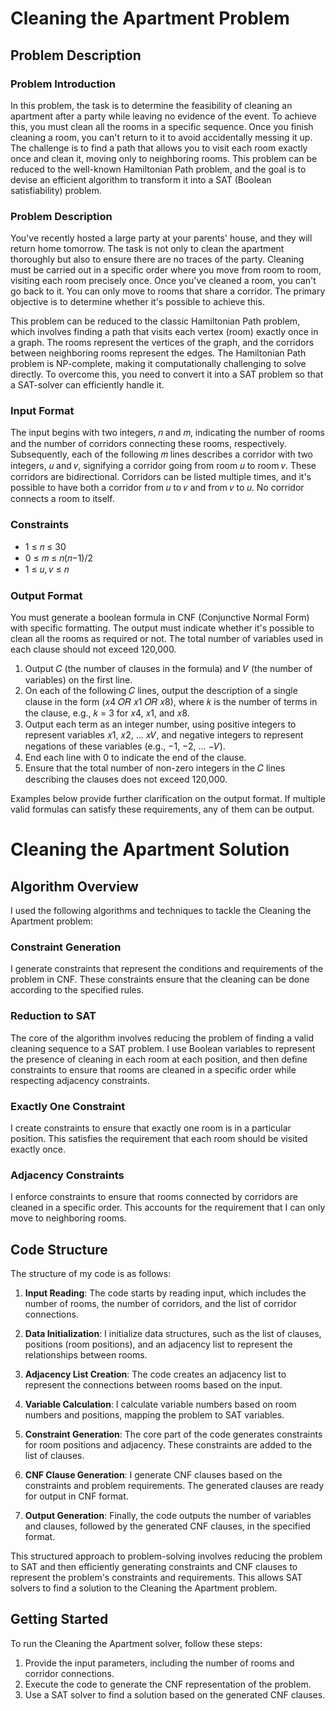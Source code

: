 # Cleaning the Apartment Problem

## Problem Description

### Problem Introduction

In this problem, the task is to determine the feasibility of cleaning an apartment after a party while leaving no evidence of the event. To achieve this, you must clean all the rooms in a specific sequence. Once you finish cleaning a room, you can't return to it to avoid accidentally messing it up. The challenge is to find a path that allows you to visit each room exactly once and clean it, moving only to neighboring rooms. This problem can be reduced to the well-known Hamiltonian Path problem, and the goal is to devise an efficient algorithm to transform it into a SAT (Boolean satisfiability) problem.

### Problem Description

You've recently hosted a large party at your parents' house, and they will return home tomorrow. The task is not only to clean the apartment thoroughly but also to ensure there are no traces of the party. Cleaning must be carried out in a specific order where you move from room to room, visiting each room precisely once. Once you've cleaned a room, you can't go back to it. You can only move to rooms that share a corridor. The primary objective is to determine whether it's possible to achieve this.

This problem can be reduced to the classic Hamiltonian Path problem, which involves finding a path that visits each vertex (room) exactly once in a graph. The rooms represent the vertices of the graph, and the corridors between neighboring rooms represent the edges. The Hamiltonian Path problem is NP-complete, making it computationally challenging to solve directly. To overcome this, you need to convert it into a SAT problem so that a SAT-solver can efficiently handle it.

### Input Format

The input begins with two integers, 𝑛 and 𝑚, indicating the number of rooms and the number of corridors connecting these rooms, respectively. Subsequently, each of the following 𝑚 lines describes a corridor with two integers, 𝑢 and 𝑣, signifying a corridor going from room 𝑢 to room 𝑣. These corridors are bidirectional. Corridors can be listed multiple times, and it's possible to have both a corridor from 𝑢 to 𝑣 and from 𝑣 to 𝑢. No corridor connects a room to itself.

### Constraints

- 1 ≤ 𝑛 ≤ 30
- 0 ≤ 𝑚 ≤ 𝑛(𝑛−1)/2
- 1 ≤ 𝑢, 𝑣 ≤ 𝑛

### Output Format

You must generate a boolean formula in CNF (Conjunctive Normal Form) with specific formatting. The output must indicate whether it's possible to clean all the rooms as required or not. The total number of variables used in each clause should not exceed 120,000.

1. Output 𝐶 (the number of clauses in the formula) and 𝑉 (the number of variables) on the first line.
2. On each of the following 𝐶 lines, output the description of a single clause in the form (𝑥4 𝑂𝑅 𝑥1 𝑂𝑅 𝑥8), where 𝑘 is the number of terms in the clause, e.g., 𝑘 = 3 for 𝑥4, 𝑥1, and 𝑥8.
3. Output each term as an integer number, using positive integers to represent variables 𝑥1, 𝑥2, ... 𝑥𝑉, and negative integers to represent negations of these variables (e.g., −1, −2, ... −𝑉).
4. End each line with 0 to indicate the end of the clause.
5. Ensure that the total number of non-zero integers in the 𝐶 lines describing the clauses does not exceed 120,000.

Examples below provide further clarification on the output format. If multiple valid formulas can satisfy these requirements, any of them can be output.

# Cleaning the Apartment Solution

## Algorithm Overview

I used the following algorithms and techniques to tackle the Cleaning the Apartment problem:

### Constraint Generation

I generate constraints that represent the conditions and requirements of the problem in CNF. These constraints ensure that the cleaning can be done according to the specified rules.

### Reduction to SAT

The core of the algorithm involves reducing the problem of finding a valid cleaning sequence to a SAT problem. I use Boolean variables to represent the presence of cleaning in each room at each position, and then define constraints to ensure that rooms are cleaned in a specific order while respecting adjacency constraints.

### Exactly One Constraint

I create constraints to ensure that exactly one room is in a particular position. This satisfies the requirement that each room should be visited exactly once.

### Adjacency Constraints

I enforce constraints to ensure that rooms connected by corridors are cleaned in a specific order. This accounts for the requirement that I can only move to neighboring rooms.

## Code Structure

The structure of my code is as follows:

1. **Input Reading**: The code starts by reading input, which includes the number of rooms, the number of corridors, and the list of corridor connections.

2. **Data Initialization**: I initialize data structures, such as the list of clauses, positions (room positions), and an adjacency list to represent the relationships between rooms.

3. **Adjacency List Creation**: The code creates an adjacency list to represent the connections between rooms based on the input.

4. **Variable Calculation**: I calculate variable numbers based on room numbers and positions, mapping the problem to SAT variables.

5. **Constraint Generation**: The core part of the code generates constraints for room positions and adjacency. These constraints are added to the list of clauses.

6. **CNF Clause Generation**: I generate CNF clauses based on the constraints and problem requirements. The generated clauses are ready for output in CNF format.

7. **Output Generation**: Finally, the code outputs the number of variables and clauses, followed by the generated CNF clauses, in the specified format.

This structured approach to problem-solving involves reducing the problem to SAT and then efficiently generating constraints and CNF clauses to represent the problem's constraints and requirements. This allows SAT solvers to find a solution to the Cleaning the Apartment problem.

## Getting Started

To run the Cleaning the Apartment solver, follow these steps:

1. Provide the input parameters, including the number of rooms and corridor connections.
2. Execute the code to generate the CNF representation of the problem.
3. Use a SAT solver to find a solution based on the generated CNF clauses.
